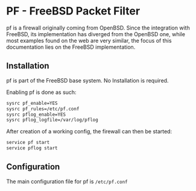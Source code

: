 # PF - FreeBSD Packet Filter

pf is a firewall originally coming from OpenBSD. Since the integration with FreeBSD, its implementation has diverged from the OpenBSD one, while most examples found on the web are very similar, the focus of this documentation lies on the FreeBSD implementation.

## Installation

pf is part of the FreeBSD base system. No Installation is required.

Enabling pf is done as such:

```bash
sysrc pf_enable=YES
sysrc pf_rules=/etc/pf.conf
sysrc pflog_enable=YES
sysrc pflog_logfile=/var/log/pflog
```

After creation of a working config, the firewall can then be started:

```bash
service pf start
service pflog start
```

## Configuration

The main configuration file for pf is `/etc/pf.conf`





